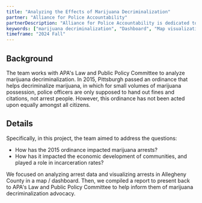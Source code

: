 ```yaml
---
title: "Analyzing the Effects of Marijuana Decriminalization"
partner: "Alliance for Police Accountability"
partnerDescription: "Alliance for Police Accountability is dedicated to criminal justice reconstruction, specializing in community/police relations."
keywords: ["marijuana decriminalization", "Dashboard", "Map visualization"]
timeframe: "2024 Fall"
---
```


## Background

The team works with APA's Law and Public Policy Committee to analyze marijuana decriminalization. In 2015, Pittsburgh passed an ordinance that helps decriminalize marijuana, in which for small volumes of marijuana possession, police officers are only supposed to hand out fines and citations, not arrest people. However, this ordinance has not been acted upon equally amongst all citizens.

## Details

Specifically, in this project, the team aimed to address the questions:

- How has the 2015 ordinance impacted marijuana arrests?
- How has it impacted the economic development of communities, and played a role in incarceration rates?

We focused on analyzing arrest data and visualizing arrests in Allegheny County in a map / dashboard. Then, we compiled a report to present back to APA's Law and Public Policy Committee to help inform them of marijuana decriminalization advocacy.
